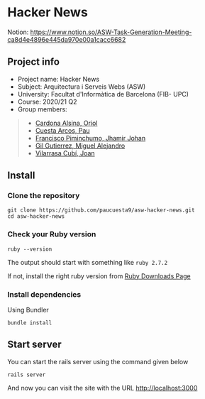 # Hacker News

Notion: https://www.notion.so/ASW-Task-Generation-Meeting-ca8d4e4896e445da970e00a1cacc6682


## Project info
- Project name: Hacker News
- Subject: Arquitectura i Serveis Webs (ASW)
- University: Facultat d'Informàtica de Barcelona (FIB- UPC)
- Course: 2020/21 Q2
- Group members:

> - [Cardona Alsina, Oriol](mailto:oriol.cardona@estudiantat.upc.edu)
> - [Cuesta Arcos, Pau](mailto:pau.cuesta.arcos@estudianta.upc.edu)
> - [Francisco Piminchumo, Jhamir Johan](mailto:jhamir.johan.francisco@estudiantat.upc.edu)
> - [Gil Gutierrez, Miguel Alejandro](mailto:miguel.alejandro.gil@estudiantat.upc.edu)
> - [Vilarrasa Cubí, Joan](mailto:joan.vilarrasa@estudiantat.upc.edu)

## Install
### Clone the repository
```shell
git clone https://github.com/paucuesta9/asw-hacker-news.git
cd asw-hacker-news
```

### Check your Ruby version
```shell
ruby --version
```

The output should start with something like `ruby 2.7.2`

If not, install the right ruby version from [Ruby Downloads Page](https://www.ruby-lang.org/en/downloads/)

### Install dependencies
Using Bundler
```shell
bundle install
```

## Start server
You can start the rails server using the command given below
```shell
rails server
```
And now you can visit the site with the URL [http://localhost:3000](http://localhost:3000)
